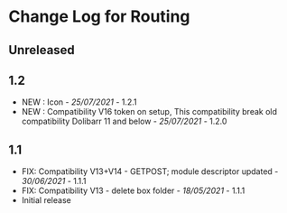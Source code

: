 # Change Log for Routing

## Unreleased



## 1.2

- NEW : Icon  - *25/07/2021* - 1.2.1
- NEW : Compatibility V16 token on setup,
  This compatibility break old compatibility Dolibarr 11 and below  - *25/07/2021* - 1.2.0

## 1.1

- FIX: Compatibility V13+V14 - GETPOST; module descriptor updated - *30/06/2021* - 1.1.1
- FIX: Compatibility V13 - delete box folder - *18/05/2021* - 1.1.1
- Initial release


